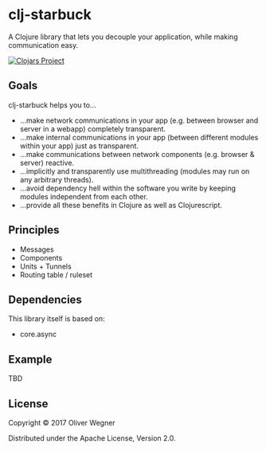 # clj-starbuck

A Clojure library that lets you decouple your application, while making communication easy.

[![Clojars Project](https://img.shields.io/clojars/v/clj-starbuck.svg)](https://clojars.org/clj-starbuck)


## Goals

clj-starbuck helps you to...

* ...make network communications in your app (e.g. between browser and server in a webapp) completely transparent.
* ...make internal communications in your app (between different modules within your app) just as transparent.
* ...make communications between network components (e.g. browser & server) reactive.
* ...implicitly and transparently use multithreading (modules may run on any arbitrary threads).
* ...avoid dependency hell within the software you write by keeping modules independent from each other.
* ...provide all these benefits in Clojure as well as Clojurescript.


## Principles

* Messages
* Components
* Units + Tunnels
* Routing table / ruleset


## Dependencies

This library itself is based on:

* core.async


## Example

TBD


## License

Copyright © 2017 Oliver Wegner

Distributed under the Apache License, Version 2.0.
